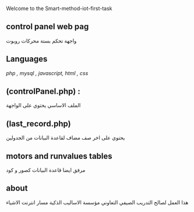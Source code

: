 Welcome to the Smart-method-iot-first-task 

## control panel web pag
واجهة تحكم بستة محركات روبوت 
## Languages
*php , mysql , javascript, html , css*
##  (controlPanel.php) :
الملف الاساسي  يحتوي على الواجهة 
##  (last_record.php)
  يحتوي على اخر صف مضاف لقاعدة البيانات من الجدولين 
##   motors and runvalues tables
مرفق ايضا قاعدة البيانات كصور و كود 
## about
هذا العمل لصالح التدريب الصيفي التعاوني مؤسسة الاساليب الذكية 
مسار انترنت الاشياء 
 
